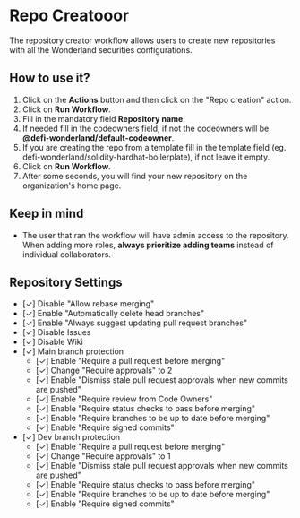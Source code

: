 # Repo Creatooor

The repository creator workflow allows users to create new repositories with all the Wonderland securities configurations.

## How to use it?

1. Click on the **Actions** button and then click on the "Repo creation" action.
2. Click on **Run Workflow**.
3. Fill in the mandatory field **Repository name**.
4. If needed fill in the codeowners field, if not the codeowners will be **@defi-wonderland/default-codeowner**.
5. If you are creating the repo from a template fill in the template field (eg. defi-wonderland/solidity-hardhat-boilerplate), if not leave it empty.
6. Click on **Run Workflow**.
7. After some seconds, you will find your new repository on the organization's home page.

## Keep in mind

- The user that ran the workflow will have admin access to the repository. When adding more roles, **always prioritize adding teams** instead of individual collaborators.

## Repository Settings

- [✓] Disable "Allow rebase merging"
- [✓] Enable "Automatically delete head branches"
- [✓] Enable "Always suggest updating pull request branches"
- [✓] Disable Issues
- [✓] Disable Wiki
- [✓] Main branch protection
  - [✓] Enable "Require a pull request before merging"
  - [✓] Change "Require approvals" to 2
  - [✓] Enable "Dismiss stale pull request approvals when new commits are pushed"
  - [✓] Enable "Require review from Code Owners"
  - [✓] Enable "Require status checks to pass before merging"
  - [✓] Enable "Require branches to be up to date before merging"
  - [✓] Enable "Require signed commits"
- [✓] Dev branch protection
  - [✓] Enable "Require a pull request before merging"
  - [✓] Change "Require approvals" to 1
  - [✓] Enable "Dismiss stale pull request approvals when new commits are pushed"
  - [✓] Enable "Require status checks to pass before merging"
  - [✓] Enable "Require branches to be up to date before merging"
  - [✓] Enable "Require signed commits"
